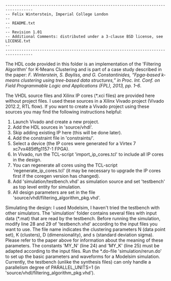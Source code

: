     ----------------------------------------------------------------------------------
    -- Felix Winterstein, Imperial College London
    -- 
    -- README.txt
    -- 
    -- Revision 1.01
    -- Additional Comments: distributed under a 3-clause BSD license, see LICENSE.txt
    -- 
    ----------------------------------------------------------------------------------

The HDL code provided in this folder is an implementation of the 'Filtering Algorithm' for K-Means Clustering and is part of a case study described in the paper:
_F. Winterstein, S. Bayliss, and G. Constantinides, “Fpga-based k-means clustering using tree-based data structures,”
in Proc. Int. Conf. on Field Programmable Logic and Applications (FPL), 2013, pp. 1–6_.

The VHDL source files and Xilinx IP cores (*.xci files) are provided here without project files.
I used these sources in a Xilinx Vivado project (Vivado 2012.2, RTL flow).
If you want to create a Vivado project using these sources you may find the following instructions helpful:

1. Launch Vivado and create a new project.
2. Add the HDL sources in 'source/vhdl'.
3. Skip adding existing IP here (this will be done later).
4. Add the constraint file in 'constraints/'.
5. Select a device (the IP cores were generated for a Virtex 7 xc7vx485tffg1157-1 FPGA).
6. In Vivado, run the TCL-script 'import_ip_cores.tcl' to include all IP cores in the design.
7. You can regenerate all cores using the TCL-script 'regenerate_ip_cores.tcl' (it may be necessary to upgrade the IP cores first if the coregen version has changed).
8. Add 'simulation/testbench.vhd' as simulation source and set 'testbench' as top level entity for simulation.
9. All design parameters are set in the file 'source/vhdl/filtering_algorithm_pkg.vhd'.

Simulating the design:
I used Modelsim, I haven't tried the testbench with other simulators.
The 'simulation' folder contains several files with input data (*.mat) that are read by the testbench.
Before running the simulation, modify line 28 and 29 of 'testbench.vhd' according to the input files you want to use.
The file name indicates the clustering parameters N (data point set), K (clusters), D (dimensionality), and s (standard deviation sigma). 
Please refer to the paper above for information about the meaning of these parameters. The constants 'MY_N' (line 24) and 'MY_K' (line 25) must be adapted according to the input files.
Run the *.do-file 'simulation/rerun.do' to set up the basic parameters and waveforms for a Modelsim simulation.
Currently, the testbench (unlike the synthesis files) can only handle a parallelism degree of PARALLEL_UNITS=1 (in 'source/vhdl/filtering_algorithm_pkg.vhd').
